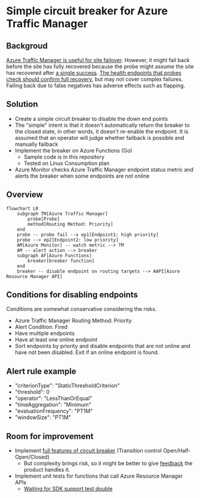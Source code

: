 # Simple circuit breaker for Azure Traffic Manager

## Backgroud

[Azure Traffic Manager is useful for site failover](https://learn.microsoft.com/en-us/azure/networking/disaster-recovery-dns-traffic-manager). However, it might fail back before the site has fully recovered because the probe might assume the site has recovered after [a single success](https://learn.microsoft.com/en-us/azure/traffic-manager/traffic-manager-monitoring#endpoint-failover-and-recovery). [The health endpoints that probes check should confirm full recovery](https://learn.microsoft.com/en-us/azure/architecture/guide/design-principles/redundancy), but may not cover complex failures. Failing back due to false negatives has adverse effects such as flapping.

## Solution

* Create a simple circuit breaker to disable the down end points
* The "simple" intent is that it doesn't automatically return the breaker to the closed state, in other words, it doesn't re-enable the endpoint. It is assumed that an operator will judge whether failback is possible and manually failback
* Implement the breaker on Azure Functions (Go)
  * Sample code is in this repository
  * Tested on Linux Consumption plan
* Azure Monitor checks Azure Traffic Manager endpoint status metric and alerts the breaker when some endpoints are not online

## Overview

```mermaid
flowchart LR
    subgraph TM[Azure Traffic Manager]
        probe[Probe]
        method[Routing Method: Priority]
    end
    probe -- probe fail --x ep1[Endpoint1: high priority]
    probe --> ep2[Endpoint2: low priority]
    AM[Azure Monitor] -- watch metric --> TM
    AM -- alert action --> breaker
    subgraph AF[Azure Functions]
        breaker[breaker function]
    end
    breaker -- disable endpoint on routing targets --> AAPI[Azure Resource Manager API]
```

## Conditions for disabling endpoints

Conditions are somewhat conservative considering the risks.

* Azure Traffic Manager Routing Method: Priority
* Alert Condition: Fired
* Have multiple endpoints
* Have at least one online endpoint
* Sort endpoints by priority and disable endpoints that are not online and have not been disabled. Exit if an online endpoint is found.

## Alert rule example

* "criterionType": "StaticThresholdCriterion"
* "threshold": 0
* "operator": "LessThanOrEqual"
* "timeAggregation": "Minimum"
* "evaluationFrequency": "PT1M"
* "windowSize": "PT1M"

## Room for improvement

* Implement [full features of circuit breaker](https://learn.microsoft.com/en-us/azure/architecture/patterns/circuit-breaker) (Transition control Open/Half-Open/Closed)
  * But complexity brings risk, so it might be better to give [feedback](https://feedback.azure.com/d365community/idea/9330affc-18c9-ec11-a81b-0022484ee92d?utm_source=pocket_saves) the product handles it.
* Implement unit tests for functions that call Azure Resource Manager APIs
  * [Waiting for SDK support test double](https://github.com/Azure/azure-sdk-for-go/issues/16613)
